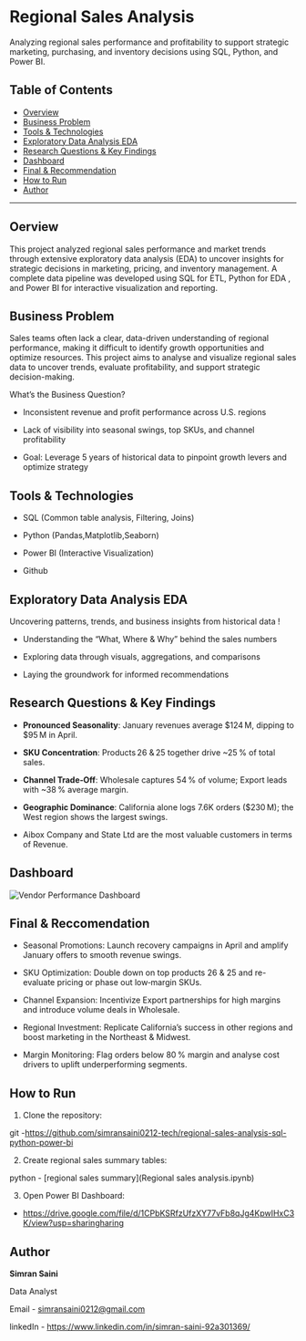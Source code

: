 # Regional Sales Analysis 

Analyzing regional sales performance and profitability to support strategic marketing, purchasing, and inventory decisions using SQL, Python, and Power BI.

## Table of Contents
- [Overview](#overview)
- [Business Problem](#business-problem)
- [Tools & Technologies](#tools--technologies)
- [Exploratory Data Analysis EDA](#exploratory-data-analysis-eda)
- [Research Questions & Key Findings](#research-questions--key-findings)
- [Dashboard](#dashboard)
- [Final & Recommendation](#final--recommendation)
- [How to Run](#how-to-run)
- [Author](#author)


----
## Oerview

This project analyzed regional sales performance and market trends through extensive exploratory data analysis (EDA) to uncover insights for strategic decisions in marketing, pricing, and inventory management. A complete data pipeline was developed using SQL for ETL, Python for EDA , and Power BI for interactive visualization and reporting.


## Business Problem

Sales teams often lack a clear, data-driven understanding of regional performance, making it difficult to identify growth opportunities and optimize resources. This project aims to analyse and visualize regional sales data to uncover trends, evaluate profitability, and support strategic decision-making.

What’s the Business Question?

- Inconsistent revenue and profit performance across U.S. regions

- Lack of visibility into seasonal swings, top SKUs, and channel profitability

- Goal: Leverage 5 years of historical data to pinpoint growth levers and optimize strategy


## Tools & Technologies

- SQL  (Common table analysis, Filtering, Joins)
- Python (Pandas,Matplotlib,Seaborn)

- Power BI  (Interactive Visualization)

- Github


## Exploratory Data Analysis EDA

Uncovering patterns, trends, and business insights from historical data !

- Understanding the “What, Where & Why” behind the sales numbers

- Exploring data through visuals, aggregations, and comparisons

- Laying the groundwork for informed recommendations


## Research Questions & Key Findings

- **Pronounced Seasonality**: January revenues average $124 M, dipping to $95 M in April.

- **SKU Concentration**: Products 26 & 25 together drive ~25 % of total sales.

- **Channel Trade‑Off**: Wholesale captures 54 % of volume; Export leads with ~38 % average margin.

- **Geographic Dominance**: California alone logs 7.6K orders ($230 M); the West region shows the largest swings.

- Aibox Company and State Ltd are the most valuable customers in terms of Revenue.

## Dashboard

![Vendor Performance Dashboard](Images/dashboard.jpg)

## Final & Reccomendation

- Seasonal Promotions: Launch recovery campaigns in April and amplify January offers to smooth revenue swings.

- SKU Optimization: Double down on top products 26 & 25 and re-evaluate pricing or phase out low‑margin SKUs.

- Channel Expansion: Incentivize Export partnerships for high margins and introduce volume deals in Wholesale.

- Regional Investment: Replicate California’s success in other regions and boost marketing in the Northeast & Midwest.

- Margin Monitoring: Flag orders below 80 % margin and analyse cost drivers to uplift underperforming segments.


## How to Run

1. Clone the repository:

git -https://github.com/simransaini0212-tech/regional-sales-analysis-sql-python-power-bi

2. Create regional sales summary tables:

python - [regional sales summary](Regional sales analysis.ipynb)

3. Open Power BI Dashboard:
 - https://drive.google.com/file/d/1CPbKSRfzUfzXY77vFb8qJg4KpwIHxC3K/view?usp=sharingharing


## Author 

**Simran Saini**

Data Analyst

Email - simransaini0212@gmail.com

linkedIn - https://www.linkedin.com/in/simran-saini-92a301369/
